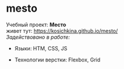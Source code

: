 # mesto 
Учебный проект: **Место**   
живет тут: https://kosichkina.github.io/mesto/   
*Задействовано в работе:* 
+ Языки: HTM, CSS, JS

+ Технологии верстки: Flexbox, Grid

